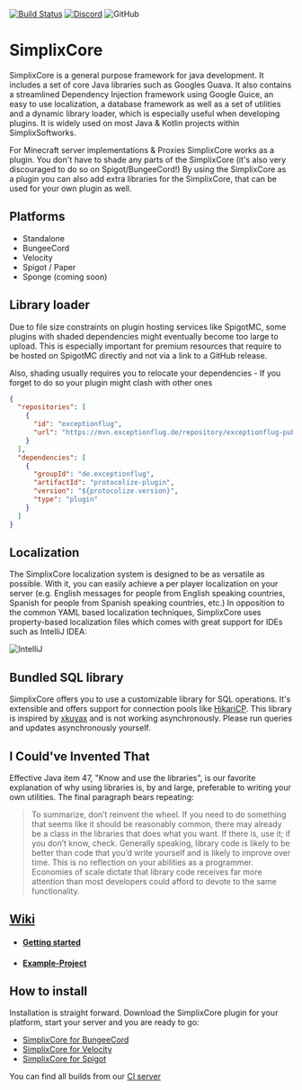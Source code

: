 [![Build Status](http://ci.exceptionflug.de/buildStatus/icon?job=SimplixCore)](http://ci.exceptionflug.de/job/SimplixCore/) [![Discord](https://img.shields.io/discord/752533664696369204?label=Discord)](https://discord.simplixsoft.com/) ![GitHub](https://img.shields.io/github/license/Simplix-Softworks/SimplixCore)
# SimplixCore

SimplixCore is a general purpose framework for java development.
It includes a set of core Java libraries such as Googles Guava.
It also contains a streamlined Dependency Injection framework using Google Guice,
an easy to use localization, a database framework as well as a set of utilities and a dynamic library loader, which is especially useful when developing plugins.
It is widely used on most Java & Kotlin projects within SimplixSoftworks.

For Minecraft server implementations & Proxies SimplixCore works as a plugin. 
You don't have to shade any parts of the SimplixCore (it's also very discouraged to do so on Spigot/BungeeCord!) 
By using the SimplixCore as a plugin you can also add extra libraries for the SimplixCore, that can be used for your own plugin as well.

## Platforms
- Standalone
- BungeeCord
- Velocity
- Spigot / Paper
- Sponge (coming soon)


## Library loader
Due to file size constraints on plugin hosting services like SpigotMC, some plugins with shaded dependencies might eventually become too large to upload. This is especially important for premium resources that require to be hosted on SpigotMC directly and not via a link to a GitHub release.

Also, shading usually requires you to relocate your dependencies - If you forget to do so your plugin might clash with other ones
```json
{
  "repositories": [
    {
      "id": "exceptionflug",
      "url": "https://mvn.exceptionflug.de/repository/exceptionflug-public/"
    }
  ],
  "dependencies": [
    {
      "groupId": "de.exceptionflug",
      "artifactId": "protocolize-plugin",
      "version": "${protocolize.version}",
      "type": "plugin"
    }
  ]
}
```

## Localization
The SimplixCore localization system is designed to be as versatile as possible. With it, you can easily achieve a per player localization on your server (e.g. English messages for people from English speaking countries, Spanish for people from Spanish speaking countries, etc.) In opposition to the common YAML based localization techniques, SimplixCore uses property-based localization files which comes with great support for IDEs such as IntelliJ IDEA:

![IntelliJ](https://i.imgur.com/VoI5X6v.jpg)

## Bundled SQL library
SimplixCore offers you to use a customizable library for SQL operations. It's extensible and offers support for connection pools like [HikariCP](https://github.com/brettwooldridge/HikariCP). This library is inspired by [xkuyax](https://github.com/xkuyax) and is not working asynchronously. Please run queries and updates asynchronously yourself.

## I Could've Invented That
Effective Java item 47, "Know and use the libraries", is our favorite explanation of why using libraries is, by and large,
preferable to writing your own utilities. The final paragraph bears repeating:

> To summarize, don’t reinvent the wheel. If you need to do something that seems like it should be reasonably common,
> there may already be a class in the libraries that does what you want. If there is,
>use it; if you don’t know, check. Generally speaking, library code is likely to be better 
> than code that you’d write yourself and is likely to improve over time. This is no reflection 
>on your abilities as a programmer. Economies of scale dictate that library code receives far 
> more attention than most developers could afford to devote to the same functionality.

## [Wiki](https://github.com/Simplix-Softworks/SimplixCore/wiki)
- #### [Getting started](https://github.com/Simplix-Softworks/SimplixCore/wiki/Getting-started)
- #### [Example-Project](https://github.com/Simplix-Softworks/SimplixExample)


## How to install
Installation is straight forward. Download the SimplixCore plugin for your platform, start your server and you are ready to go:

- [SimplixCore for BungeeCord](https://ci.exceptionflug.de/job/SimplixCore/lastSuccessfulBuild/artifact/simplixcore-minecraft/simplixcore-minecraft-bungeecord/simplixcore-minecraft-bungeecord-plugin/target/SimplixCore-BungeeCord.jar)
- [SimplixCore for Velocity](https://ci.exceptionflug.de/job/SimplixCore/lastSuccessfulBuild/artifact/simplixcore-minecraft/simplixcore-minecraft-velocity/simplixcore-minecraft-velocity-plugin/target/SimplixCore-Velocity.jar)
- [SimplixCore for Spigot](https://ci.exceptionflug.de/job/SimplixCore/lastSuccessfulBuild/artifact/simplixcore-minecraft/simplixcore-minecraft-spigot/simplixcore-minecraft-spigot-plugin/target/SimplixCore-Spigot.jar)

You can find all builds from our [CI server](https://ci.exceptionflug.de/job/SimplixCore/)

